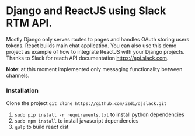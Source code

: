 # Django and ReactJS using Slack RTM API. 

Mostly Django only serves routes to pages and handles OAuth storing users tokens.
React builds main chat application. You can also use this demo project as example of how to integrate ReactJS with your Django projects.
Thanks to Slack for reach API documentation https://api.slack.com.

**Note**: at this moment implemented only messaging functionality between channels.  

### Installation 

Clone the project `git clone https://github.com/izdi/djslack.git`

1. `sudo pip install -r requirements.txt` to install python dependencies
2. `sudo npm install` to install javascript dependencies
3. `gulp` to build react dist

